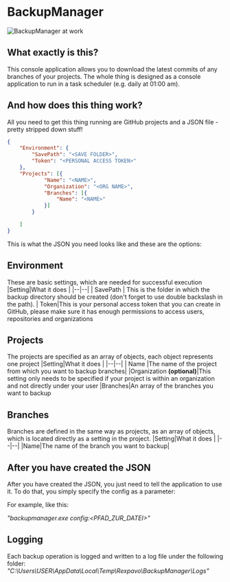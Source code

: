 # BackupManager

![BackupManager at work](https://i.imgur.com/wwAl2CL.png)

## What exactly is this? 
This console application allows you to download the latest commits of any branches of your projects.
The whole thing is designed as a console application to run in a task scheduler (e.g. daily at 01:00 am).
## And how does this thing work?
All you need to get this thing running are GitHub projects and a JSON file - pretty stripped down stuff!


```json
{
	"Environment": {
		"SavePath": "<SAVE FOLDER>",
		"Token": "<PERSONAL ACCESS TOKEN>"
	},
	"Projects": [{
			"Name": "<NAME>",
			"Organization": "<ORG NAME>",
			"Branches": [{
				"Name": "<NAME>"
			}]
		}

	]
}
```
This is what the JSON you need looks like and these are the options:

## Environment
These are basic settings, which are needed for successful execution
|Setting|What it does  |
|--|--|
| SavePath | This is the folder in which the backup directory should be created (don't forget to use double backslash in the path). |
Token|This is your personal access token that you can create in GitHub, please make sure it has enough permissions to access users, repositories and organizations

## Projects
The projects are specified as an array of objects, each object represents one project
|Setting|What it does  |
|--|--|
| Name |The name of the project from which you want to backup branches|
|Organization **(optional)**|This setting only needs to be specified if your project is within an organization and not directly under your user
|Branches|An array of the branches you want to backup
## Branches
Branches are defined in the same way as projects, as an array of objects, which is located directly as a setting in the project. 
|Setting|What it does  |
|--|--|
|Name|The name of the branch you want to backup|
## After you have created the JSON
After you have created the JSON, you just need to tell the application to use it.
To do that, you simply specify the config as a parameter:

For example, like this:

*"backupmanager.exe config:<PFAD_ZUR_DATEI>"*
## Logging
Each backup operation is logged and written to a log file under the following folder: *"C:\Users\USER\AppData\Local\Temp\Rexpavo\BackupManager\Logs"*


